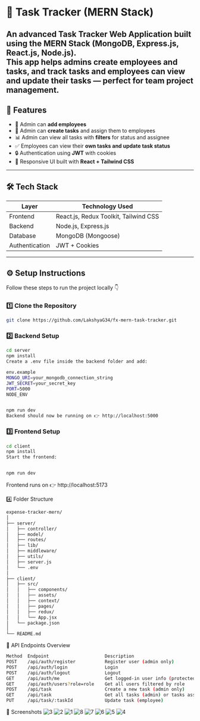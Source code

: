 # 📝 Task Tracker (MERN Stack)

An advanced **Task Tracker Web Application** built using the **MERN Stack (MongoDB, Express.js, React.js, Node.js)**.  
This app helps admins **create employees and tasks**, and **track tasks** and employees can view and update their tasks — perfect for team project management.
---

## 🚀 Features

- 👤 Admin can **add employees**
- 📝 Admin can **create tasks** and assign them to employees  
- 📊 Admin can view all tasks with **filters** for status and assignee
- ✅ Employees can view their **own tasks and update task status**
- 🔒 Authentication using **JWT** with cookies
- 🎨 Responsive UI built with **React + Tailwind CSS**

---

## 🛠️ Tech Stack

| Layer        | Technology Used                        |
|---------------|---------------------------------------|
| Frontend      | React.js, Redux Toolkit, Tailwind CSS |
| Backend       | Node.js, Express.js                   |
| Database      | MongoDB (Mongoose)                    |
| Authentication| JWT + Cookies                         |

---

## ⚙️ Setup Instructions

Follow these steps to run the project locally 👇

### 1️⃣ Clone the Repository

```bash
git clone https://github.com/LakshyaG34/fx-mern-task-tracker.git
```

### 2️⃣ Backend Setup
```bash
cd server
npm install
Create a .env file inside the backend folder and add:

env.example
MONGO_URI=your_mongodb_connection_string
JWT_SECRET=your_secret_key
PORT=5000
NODE_ENV


npm run dev
Backend should now be running on 👉 http://localhost:5000
```


### 3️⃣ Frontend Setup
```bash
cd client
npm install
Start the frontend:


npm run dev
```
Frontend runs on 👉 http://localhost:5173

4️⃣ Folder Structure
```bash
expense-tracker-mern/
│
├── server/
│   ├── controller/
│   ├── model/
│   ├── routes/
│   ├── lib/
│   ├── middleware/
│   ├── utils/
│   ├── server.js
│   └── .env
│
├── client/
│   ├── src/
│   │   ├── components/
│   │   ├── assets/
│   │   ├── context/
│   │   ├── pages/
│   │   ├── redux/
│   │   └── App.jsx
│   └── package.json
│
└── README.md

```
🧩 API Endpoints Overview
```bash
Method	Endpoint	                 Description
POST    /api/auth/register           Register user (admin only)
POST    /api/auth/login              Login
POST    /api/auth/logout             Logout
GET     /api/auth/me                 Get logged-in user info (protected)
GET     /api/auth/users?role=role    Get all users filtered by role
POST    /api/task                    Create a new task (admin only)
GET     /api/task                    Get all tasks (admin) or tasks assigned to employee
PUT     /api/task/:taskId            Update task (employee)

```

📸 Screenshots
![3](https://github.com/user-attachments/assets/743d8236-c6eb-4967-a2f5-f2bef67b1888)
![2](https://github.com/user-attachments/assets/04020021-bbbc-4880-92e6-50e75bee9c3a)
![1](https://github.com/user-attachments/assets/a76c270d-2cd4-45ab-8e30-37569b7fbea7)
![8](https://github.com/user-attachments/assets/d2b35617-b944-42ff-8718-f124471f3ea8)
![7](https://github.com/user-attachments/assets/e14fc2b8-6249-410e-876a-34f25728b055)
![6](https://github.com/user-attachments/assets/56b7d464-6c3c-4e4f-857b-d927c2568a97)
![5](https://github.com/user-attachments/assets/e9014bff-eae4-4b49-8fb0-6c7580dc31a8)
![4](https://github.com/user-attachments/assets/aadf3d95-137b-4302-bcda-d097294dfd5f)




